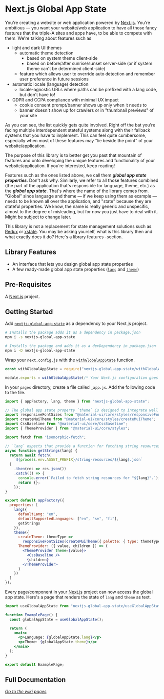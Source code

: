 # Next.js Global App State

You're creating a website or web application powered by [Next.js](https://nextjs.org/). You're ambitious — you want your website/web application to have all those fancy features that the triple-A sites and apps have, to be able to compete with them. We're talking about features such as

- light and dark UI themes
  - automatic theme detection
    - based on system theme client-side
    - based on before/after sunrise/sunset server-side (or if system theme can't be determined client-side)
  - feature which allows user to override auto detection and remember user preference in future sessions
- automatic locale (language) detection
  - locale-agnostic URLs where paths can be prefixed with a lang code, but don't have to!
- GDPR and CCPA compliance with minimal UX impact
  - cookie consent prompt/banner shows up only when it needs to
  - banner doesn't show up for crawlers or in "thumbnail previews" of your site

As you can see, the list quickly gets quite involved. Right off the bat you're facing multiple interdependent stateful systems along with their fallback systems that you have to implement. This can feel quite cumbersome, especially when most of these features may "lie beside the point" of your website/application.

The purpose of this library is to better get you past that mountain of features and onto developing the unique features and functionality of your website/application. If you're interested, keep reading!

Features such as the ones listed above, we call them **_global app state properties_**. Don't ask why. Similarly, we refer to all those features combined (the part of the application that's responsible for language, theme, etc.) as the **_global app state_**. That's where the name of the library comes from. "Global" since language and theme — if we keep using them as example — needs to be known all over the application, and "state" because they are stateful properties. We know, the name is really generic and unspecific, almost to the degree of misleading, but for now you just have to deal with it. Might be subject to change later.

This library is not a replacement for state management solutions such as [Redux](https://redux.js.org/) or [xstate](https://xstate.js.org/). You may be asking yourself, what is this library then and what exactly does it do? Here's a library features -section.

## Library Features

- An interface that lets you design global app state properties
- A few ready-made global app state properties ([`lang`](https://github.com/DanielGiljam/nextjs-global-app-state/wiki/lang) and [`theme`](https://github.com/DanielGiljam/nextjs-global-app-state/wiki/theme))

## Pre-Requisites

A [Next.js](https://nextjs.org/) project.

## Getting Started

Add [`nextjs-global-app-state`](https://www.npmjs.com/package/nextjs-global-app-state) as a dependency to your Next.js project.

```bash
# Installs the package adds it as a dependency in package.json
npm i -s nextjs-global-app-state

# Installs the package and adds it as a devDependency in package.json
npm i -D nextjs-global-app-state
```

Wrap your `next.config.js` with the [`withGlobalAppState`](https://github.com/DanielGiljam/nextjs-global-app-state/wiki/withGlobalAppState) function.

```js
const withGlobalAppState = require("nextjs-global-app-state/withGlobalAppState");

module.exports = withGlobalAppState(/* Your Next.js configuration goes here */);
```

In your `pages` directory, create a file called `_app.js`. Add the following code to the file.

```jsx
import { appFactory, lang, theme } from "nextjs-global-app-state";

// The global app state property `theme` is designed to integrate well with Material-UI
import responsiveFontSizes from "@material-ui/core/styles/responsiveFontSizes";
import createMuiTheme from "@material-ui/core/styles/createMuiTheme";
import CssBaseline from "@material-ui/core/CssBaseline";
import { ThemeProvider } from "@material-ui/core/styles";

import fetch from "isomorphic-fetch";

// `lang` expects that provide a function for fetching string resources
async function getStrings(lang) {
  return await fetch(
    `${process.env.ASSET_PREFIX}/string-resources/${lang}.json`
  )
    .then(res => res.json())
    .catch(() => {
      console.error(`Failed to fetch string resources for "${lang}".`);
      return {};
    });
}

export default appFactory({
  properties: [
    lang({
      defaultLang: "en",
      defaultSupportedLanguages: ["en", "sv", "fi"],
      getStrings
    }),
    theme({
      createTheme: themeType =>
        responsiveFontSizes(createMuiTheme({ palette: { type: themeType } })),
      ThemeProvider: ({ value, children }) => (
        <ThemeProvider theme={value}>
          <CssBaseline />
          {children}
        </ThemeProvider>
      )
    })
  ]
});
```

Every page/component in your [Next.js](https://nextjs.org/) project can now access the global app state. Here's a page that renders the state of `lang` and `theme` as text.

```jsx
import useGlobalAppState from "nextjs-global-app-state/useGlobalAppState";

function ExamplePage() {
  const globalAppState = useGlobalAppState();

  return (
    <main>
      <p>Language: {globalAppState.lang}</p>
      <p>Theme: {globalAppState.theme}</p>
    </main>
  );
}

export default ExamplePage;
```

## Full Documentation

_[Go to the wiki pages](https://github.com/DanielGiljam/nextjs-global-app-state/wiki)_
